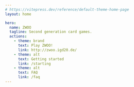 ```yaml
---
# https://vitepress.dev/reference/default-theme-home-page
layout: home

hero:
  name: ZWOO
  tagline: Second generation card games.
  actions:
    - theme: brand
      text: Play ZWOO!
      link: http://zwoo.igd20.de/
    - theme: alt
      text: Getting started
      link: /starting
    - theme: alt
      text: FAQ
      link: /faq
---
```


